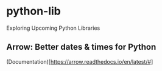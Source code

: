 # python-lib
Exploring Upcoming Python Libraries

## Arrow: Better dates & times for Python
(Documentation)[https://arrow.readthedocs.io/en/latest/#]
